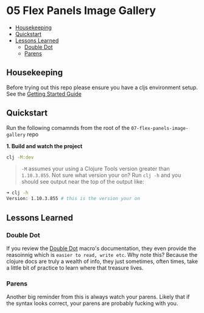 # 05 Flex Panels Image Gallery

- [Housekeeping](#housekeepings)
- [Quickstart](#quickstart)
- [Lessons Learned](#lessons-learned)
  - [Double Dot](#double-dot)
  - [Parens](#parens)

## Housekeeping

Before trying out this repo please ensure you have a cljs environment setup. See the [Getting Started Guide](https://github.com/tkjone/clojurescript-30#getting-started)

## Quickstart

Run the following comamnds from the root of the `07-flex-panels-image-gallery` repo

**1. Build and watch the project**

```bash
clj -M:dev
```

> `-M` assumes your using a Clojure Tools version greater than `1.10.3.855`.  Not sure what version your on?  Run `clj -h` and you should see output near the top of the output like:

```bash
➜ clj -h
Version: 1.10.3.855 # this is the version your on
```


## Lessons Learned

### Double Dot

If you review the [Double Dot](https://clojure.github.io/clojure/clojure.core-api.html#clojure.core/..) macro's documentation, they even provide the reasoinnig which is `easier to read, write etc`. Why note this? Because the clojure docs are truly a wealth of info, they just sometimes, often times, take a little bit of practice to learn where that treasure lives.

### Parens

Another big reminder from this is always watch your parens. Likely that if the syntax looks correct, your parens are probably fucking with you.
